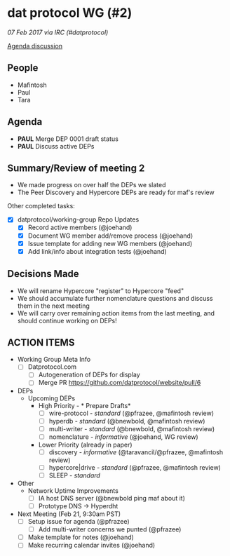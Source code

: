 # dat protocol WG (#2)

*07 Feb 2017 via IRC (#datprotocol)*

[Agenda discussion](https://github.com/datprotocol/working-group/issues/2)

## People

* Mafintosh
* Paul
* Tara

## Agenda

- **PAUL** Merge DEP 0001 draft status
- **PAUL** Discuss active DEPs

## Summary/Review of meeting 2

- We made progress on over half the DEPs we slated
- The Peer Discovery and Hypercore DEPs are ready for maf's review

Other completed tasks:

- [x] datprotocol/working-group Repo Updates
   - [x] Record active members (@joehand)
   - [x] Document WG member add/remove process (@joehand)
   - [x] Issue template for adding new WG members (@joehand)
   - [x] Add link/info about integration tests (@joehand)

## Decisions Made

- We will rename Hypercore "register" to Hypercore "feed"
- We should accumulate further nomenclature questions and discuss them in the next meeting
- We will carry over remaining action items from the last meeting, and should continue working on DEPs!

## ACTION ITEMS

* Working Group Meta Info
    - [ ] Datprotocol.com
        - [ ] Autogeneration of DEPs for display
        - [ ] Merge PR https://github.com/datprotocol/website/pull/6
* DEPs
    * Upcoming DEPs 
        * High Priority - * Prepare Drafts*
            - [ ] wire-protocol - *standard* (@pfrazee, @mafintosh review)
            - [ ] hyperdb - *standard* (@bnewbold, @mafintosh review)
            - [ ] multi-writer - *standard* (@bnewbold, @mafintosh review)
            - [ ] nomenclature - *informative* (@joehand, WG review)
        * Lower Priority (already in paper)
            - [ ] discovery - *informative* (@taravancil/@pfrazee, @mafintosh review)
            - [ ] hypercore|drive - *standard* (@pfrazee, @mafintosh review)
            - [ ] SLEEP - *standard* 
* Other
    * Network Uptime Improvements
        - [ ] IA host DNS server (@bnewbold ping maf about it)
        - [ ] Prototype DNS -> Hyperdht
* Next Meeting (Feb 21, 9:30am PST)
    - [ ] Setup issue for agenda (@pfrazee)
        - [ ] Add multi-writer concerns we punted (@pfrazee)
    - [ ] Make template for notes (@joehand)
    - [ ] Make recurring calendar invites (@joehand)
